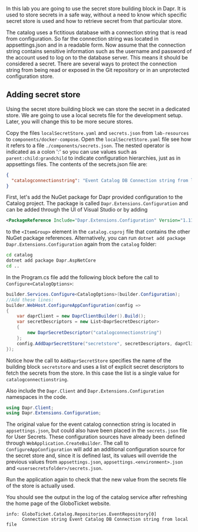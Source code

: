 In this lab you are going to use the secret store building block in Dapr. It is used to store secrets in a safe way, without a need to know which specific secret store is used and how to retrieve secret from that particular store. 

The catalog uses a fictitious database with a connection string that is read from configuration. So far the connection string was located in appsettings.json and in a readable form.
Now assume that the connection string contains sensitive information such as the username and password of the account used to log on to the database server. This means it should be considered a secret. 
There are several ways to protect the connection string from being read or exposed in the Git repository or in an unprotected configuration store. 

## Adding secret store
Using the secret store building block we can store the secret in a dedicated store. We are going to use a local secrets file for the development setup. Later, you will change this to be more secure stores.

Copy the files `localSecretStore.yaml` and `secrets.json` from `lab-resources` to `components/docker-compose`. Open the `localSecretStore.yaml` file see how it refers to a file `./components/secrets.json`. The nested operator is indicated as a colon ':' so you can use values such as `parent:child:grandchild` to indicate configuration hierarchies, just as in appsettings files.
The contents of the secrets.json file are:

```json
{
  "catalogconnectionstring": "Event Catalog DB Connection string from local secrets file"
}
```

First, let's add the NuGet package for Dapr provided configuration to the Catalog project. The package is called `Dapr.Extensions.Configuration` and can be added through the UI of Visual Studio or by adding

```xml
<PackageReference Include="Dapr.Extensions.Configuration" Version="1.11.0" />
```

to the `<ItemGroup>` element in the `catalog.csproj` file that contains the other NuGet package references. Alternatively, you can run `dotnet add package Dapr.Extensions.Configuration` again from the `catalog` folder:

```cmd
cd catalog
dotnet add package Dapr.AspNetCore
cd ..
```

In the Program.cs file add the following block before the call to `Configure<CatalogOptions>`:

```C#
builder.Services.Configure<CatalogOptions>(builder.Configuration); 
//Add these lines:
builder.WebHost.ConfigureAppConfiguration(config =>
{
    var daprClient = new DaprClientBuilder().Build();
    var secretDescriptors = new List<DaprSecretDescriptor>
    {
        new DaprSecretDescriptor("catalogconnectionstring")
    };
    config.AddDaprSecretStore("secretstore", secretDescriptors, daprClient);
});
```

Notice how the call to `AddDaprSecretStore` specifies the name of the building block `secretstore` and uses a list of explicit secret descriptors to fetch the secrets from the store. In this case the list is a single value for `catalogconnectionstring`.

Also include the `Dapr.Client` and `Dapr.Extensions.Configuration` namespaces in the code.

```C#
using Dapr.Client;
using Dapr.Extensions.Configuration;
```

The original value for the event catalog connection string is located in `appsettings.json`, but could also have been placed in the `secrets.json` file for User Secrets. These configuration sources have already been defined through `WebApplication.CreateBuilder`. The call to `ConfigureAppConfiguration` will add an additional configuration source for the secret store and, since it is defined last, its values will override the previous values from `appsettings.json`, `appsettings.<environment>.json` and `<usersecretsfolder>/secrets.json`.

Run the application again to check that the new value from the secrets file of the store is actually used.

You should see the output in the log of the catalog service after refreshing the home page of the GloboTicket website.

```
info: GloboTicket.Catalog.Repositories.EventRepository[0]
      Connection string Event Catalog DB Connection string from local file
```